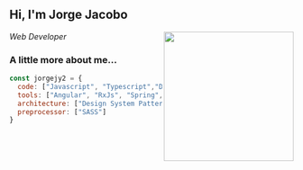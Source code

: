 <h2> Hi, I'm Jorge Jacobo</h2>

<img align='right' src="https://avatars3.githubusercontent.com/u/44221869?s=460&u=937bd6ef559788217d3aecce5b49d62e8c7984ff&v=4" width="230">

<p><em>Web Developer</em></p>

### A little more about me...  

```javascript
const jorgejy2 = {
  code: ["Javascript", "Typescript","Dart", "Java", "HTML/CSS"],
  tools: ["Angular", "RxJs", "Spring", "FLutter", "Android", "Docker", "Linux"],
  architecture: ["Design System Pattern"],
  preprocessor: ["SASS"]
}
```
